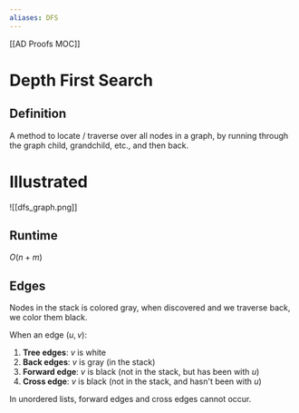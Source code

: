 ```yaml
---
aliases: DFS
---
```


[[AD Proofs MOC]]

# Depth First Search
## Definition
A method to locate / traverse over all nodes in a graph, by running through the graph child, grandchild, etc., and then back.

# Illustrated
![[dfs_graph.png]]

## Runtime
$O(n+m)$

## Edges
Nodes in the stack is colored gray, when discovered and we traverse back, we color them black.

When an edge $(u, v)$:
1. **Tree edges**: $v$ is white
2. **Back edges**: $v$ is gray (in the stack)
3. **Forward edge**: $v$ is black (not in the stack, but has been with $u$)
4. **Cross edge**: $v$ is black (not in the stack, and hasn't been with $u$)

In unordered lists, forward edges and cross edges cannot occur.